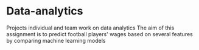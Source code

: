 # Data-analytics
Projects individual and team work on data analytics
The aim of this assignment is to predict football players' wages based on several features by comparing machine learning models
